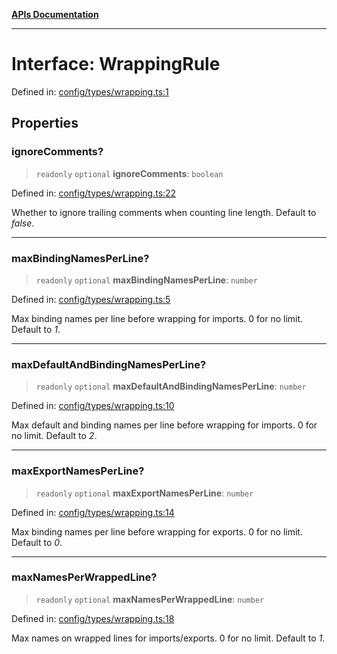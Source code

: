 [**APIs Documentation**](../README.md)

***

# Interface: WrappingRule

Defined in: [config/types/wrapping.ts:1](https://github.com/daidodo/format-imports/blob/fa507828ea2705f4ecb83df3b3b0422b1a8a80a7/src/lib/config/types/wrapping.ts#L1)

## Properties

### ignoreComments?

> `readonly` `optional` **ignoreComments**: `boolean`

Defined in: [config/types/wrapping.ts:22](https://github.com/daidodo/format-imports/blob/fa507828ea2705f4ecb83df3b3b0422b1a8a80a7/src/lib/config/types/wrapping.ts#L22)

Whether to ignore trailing comments when counting line length. Default to _false_.

***

### maxBindingNamesPerLine?

> `readonly` `optional` **maxBindingNamesPerLine**: `number`

Defined in: [config/types/wrapping.ts:5](https://github.com/daidodo/format-imports/blob/fa507828ea2705f4ecb83df3b3b0422b1a8a80a7/src/lib/config/types/wrapping.ts#L5)

Max binding names per line before wrapping for imports. 0 for no limit. Default to _1_.

***

### maxDefaultAndBindingNamesPerLine?

> `readonly` `optional` **maxDefaultAndBindingNamesPerLine**: `number`

Defined in: [config/types/wrapping.ts:10](https://github.com/daidodo/format-imports/blob/fa507828ea2705f4ecb83df3b3b0422b1a8a80a7/src/lib/config/types/wrapping.ts#L10)

Max default and binding names per line before wrapping for imports. 0 for no limit. Default
to _2_.

***

### maxExportNamesPerLine?

> `readonly` `optional` **maxExportNamesPerLine**: `number`

Defined in: [config/types/wrapping.ts:14](https://github.com/daidodo/format-imports/blob/fa507828ea2705f4ecb83df3b3b0422b1a8a80a7/src/lib/config/types/wrapping.ts#L14)

Max binding names per line before wrapping for exports. 0 for no limit. Default to _0_.

***

### maxNamesPerWrappedLine?

> `readonly` `optional` **maxNamesPerWrappedLine**: `number`

Defined in: [config/types/wrapping.ts:18](https://github.com/daidodo/format-imports/blob/fa507828ea2705f4ecb83df3b3b0422b1a8a80a7/src/lib/config/types/wrapping.ts#L18)

Max names on wrapped lines for imports/exports. 0 for no limit. Default to _1_.
